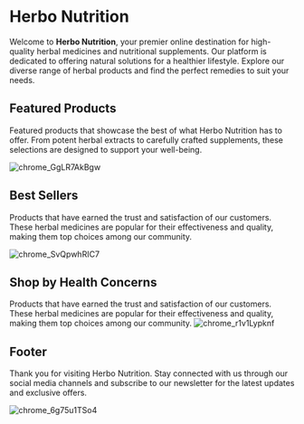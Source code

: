 # Herbo Nutrition

Welcome to **Herbo Nutrition**, your premier online destination for high-quality herbal medicines and nutritional supplements. Our platform is dedicated to offering natural solutions for a healthier lifestyle. Explore our diverse range of herbal products and find the perfect remedies to suit your needs.

## Featured Products

Featured products that showcase the best of what Herbo Nutrition has to offer. From potent herbal extracts to carefully crafted supplements, these selections are designed to support your well-being.

![chrome_GgLR7AkBgw](https://github.com/user-attachments/assets/88786646-7f75-41e8-876e-2a9ec071d0a9)


## Best Sellers

Products that have earned the trust and satisfaction of our customers. These herbal medicines are popular for their effectiveness and quality, making them top choices among our community.

![chrome_SvQpwhRIC7](https://github.com/user-attachments/assets/b30e303d-0978-49f5-913e-9760c62e78af)

## Shop by Health Concerns

Products that have earned the trust and satisfaction of our customers. These herbal medicines are popular for their effectiveness and quality, making them top choices among our community.
![chrome_r1v1Lypknf](https://github.com/user-attachments/assets/bcc064e2-1813-4329-9fd2-307c5775704e)


## Footer

Thank you for visiting Herbo Nutrition. Stay connected with us through our social media channels and subscribe to our newsletter for the latest updates and exclusive offers.

![chrome_6g75u1TSo4](https://github.com/user-attachments/assets/b19e04dc-3943-4c1f-9e76-5913be3db87d)



